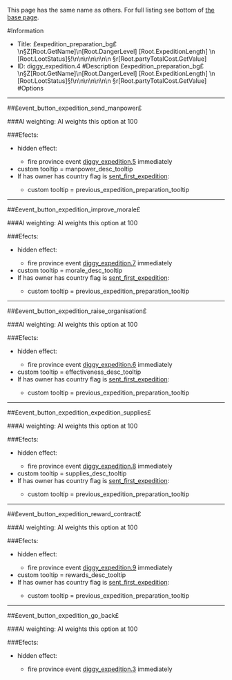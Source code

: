 This page has the same name as others. For full listing see bottom of [the base page](psexpedition_preparation_bgps_nssz_root_getname_n_root_dangerlevel_root_expeditionlength_n_root_lootstatus_ss_n_n_n_n_n_n_n_ssr_root_partytotalcost_getvalue.md).

#Information
 - Title: £expedition_preparation_bg£\n§Z[Root.GetName]\n[Root.DangerLevel]  [Root.ExpeditionLength]                                            \n                                                 [Root.LootStatus]§!\n\n\n\n\n\n\n                                                              §r[Root.partyTotalCost.GetValue]
 - ID: diggy_expedition.4
#Description
£expedition_preparation_bg£\n§Z[Root.GetName]\n[Root.DangerLevel]  [Root.ExpeditionLength]                                            \n                                                 [Root.LootStatus]§!\n\n\n\n\n\n\n                                                              §r[Root.partyTotalCost.GetValue]
#Options

___
##£event_button_expedition_send_manpower£

###AI weighting:
AI weights this option at 100


###Efects:<ul><li>hidden effect:</li><ul><li>fire province event [diggy_expedition.5](diggy_expedition.5_slug) immediately </li></ul><li>custom tooltip = manpower_desc_tooltip</li><li>If has owner has country flag is [sent_first_expedition](../flags/sent_first_expedition.md):</li><ul><li>custom tooltip = previous_expedition_preparation_tooltip</li></ul></ul>

___
##£event_button_expedition_improve_morale£

###AI weighting:
AI weights this option at 100


###Efects:<ul><li>hidden effect:</li><ul><li>fire province event [diggy_expedition.7](diggy_expedition.7_slug) immediately </li></ul><li>custom tooltip = morale_desc_tooltip</li><li>If has owner has country flag is [sent_first_expedition](../flags/sent_first_expedition.md):</li><ul><li>custom tooltip = previous_expedition_preparation_tooltip</li></ul></ul>

___
##£event_button_expedition_raise_organisation£

###AI weighting:
AI weights this option at 100


###Efects:<ul><li>hidden effect:</li><ul><li>fire province event [diggy_expedition.6](diggy_expedition.6_slug) immediately </li></ul><li>custom tooltip = effectiveness_desc_tooltip</li><li>If has owner has country flag is [sent_first_expedition](../flags/sent_first_expedition.md):</li><ul><li>custom tooltip = previous_expedition_preparation_tooltip</li></ul></ul>

___
##£event_button_expedition_expedition_supplies£

###AI weighting:
AI weights this option at 100


###Efects:<ul><li>hidden effect:</li><ul><li>fire province event [diggy_expedition.8](diggy_expedition.8_slug) immediately </li></ul><li>custom tooltip = supplies_desc_tooltip</li><li>If has owner has country flag is [sent_first_expedition](../flags/sent_first_expedition.md):</li><ul><li>custom tooltip = previous_expedition_preparation_tooltip</li></ul></ul>

___
##£event_button_expedition_reward_contract£

###AI weighting:
AI weights this option at 100


###Efects:<ul><li>hidden effect:</li><ul><li>fire province event [diggy_expedition.9](diggy_expedition.9_slug) immediately </li></ul><li>custom tooltip = rewards_desc_tooltip</li><li>If has owner has country flag is [sent_first_expedition](../flags/sent_first_expedition.md):</li><ul><li>custom tooltip = previous_expedition_preparation_tooltip</li></ul></ul>

___
##£event_button_expedition_go_back£

###AI weighting:
AI weights this option at 100


###Efects:<ul><li>hidden effect:</li><ul><li>fire province event [diggy_expedition.3](diggy_expedition.3_slug) immediately </li></ul></ul>
